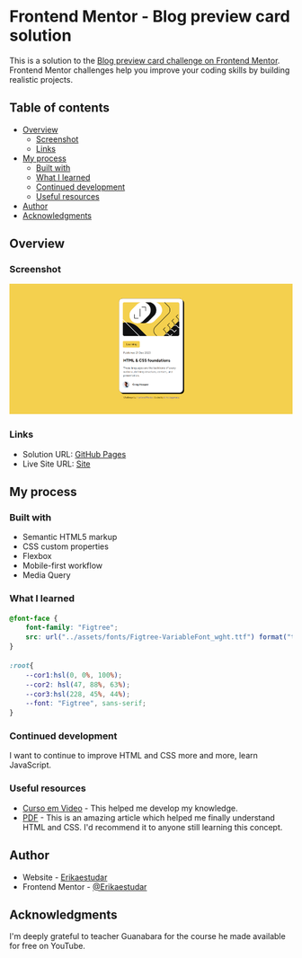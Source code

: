 # Frontend Mentor - Blog preview card solution

This is a solution to the [Blog preview card challenge on Frontend Mentor](https://www.frontendmentor.io/challenges/blog-preview-card-ckPaj01IcS). Frontend Mentor challenges help you improve your coding skills by building realistic projects. 

## Table of contents

- [Overview](#overview)
  - [Screenshot](#Screenshot)
  - [Links](#links)
- [My process](#my-process)
  - [Built with](#built-with)
  - [What I learned](#what-i-learned)
  - [Continued development](#continued-development)
  - [Useful resources](#useful-resources)
- [Author](#author)
- [Acknowledgments](#acknowledgments)


## Overview

### Screenshot

![](design/screenshot.png)

### Links

- Solution URL: [GitHub Pages](https://github.com/Erikaestudar/development/tree/main/blog-preview-card-main)
- Live Site URL: [Site](https://erikaestudar.github.io/development/blog-preview-card-main/index.html)

## My process

### Built with

- Semantic HTML5 markup
- CSS custom properties
- Flexbox
- Mobile-first workflow
- Media Query

### What I learned

```css
@font-face {
    font-family: "Figtree";
    src: url("../assets/fonts/Figtree-VariableFont_wght.ttf") format("truetype"), url("../assets/fonts/Figtree-Italic-VariableFont_wght.ttf") format("truetype"), url("../assets/fonts/static/Figtree-Bold.ttf") format("truetype"), url("../assets/fonts/static/Figtree-SemiBold.ttf") format("truetype"), url("../assets/fonts/static/Figtree-ExtraBold.ttf") format("truetype"), ;
}

:root{
    --cor1:hsl(0, 0%, 100%);
    --cor2: hsl(47, 88%, 63%);
    --cor3:hsl(228, 45%, 44%);
    --font: "Figtree", sans-serif;
}
```

### Continued development

I want to continue to improve HTML and CSS more and more, learn JavaScript.

### Useful resources

- [Curso em Video](https://www.youtube.com/c/CursoemV%C3%ADdeo/playlists) - This helped me develop my knowledge.
- [PDF](https://github.com/gustavoguanabara/html-css/tree/master/aulas-pdf) - This is an amazing article which helped me finally understand HTML and CSS. I'd recommend it to anyone still learning this concept.

## Author

- Website - [Erikaestudar](https://erikaestudar.github.io/development/blog-preview-card-main/index.html)
- Frontend Mentor - [@Erikaestudar](https://www.frontendmentor.io/profile/Erikaestudar)

## Acknowledgments

I'm deeply grateful to teacher Guanabara for the course he made available for free on YouTube.
